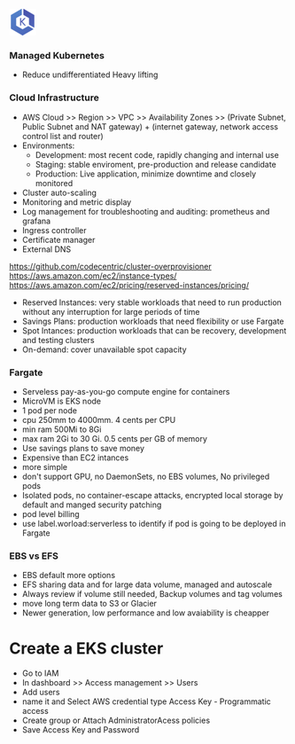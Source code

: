 ![eks.png](img/eks_4848.png)

### Managed Kubernetes
- Reduce undifferentiated Heavy lifting

### Cloud Infrastructure
- AWS Cloud >> Region >> VPC >> Availability Zones >> (Private Subnet, Public Subnet and NAT gateway) + (internet gateway, network access control list and router)
- Environments: 
    - Development: most recent code, rapidly changing and internal use
    - Staging: stable enviroment, pre-production and release candidate
    - Production: Live application, minimize downtime and closely monitored
- Cluster auto-scaling
- Monitoring and metric display
- Log management for troubleshooting and auditing: prometheus and grafana
- Ingress controller
- Certificate manager
- External DNS

https://github.com/codecentric/cluster-overprovisioner
https://aws.amazon.com/ec2/instance-types/
https://aws.amazon.com/ec2/pricing/reserved-instances/pricing/

- Reserved Instances: very stable workloads that need to run production without any interruption for large periods of time
- Savings Plans: production workloads that need flexibility or use Fargate
- Spot Intances: production workloads that can be recovery, development and testing clusters
- On-demand: cover unavailable spot capacity


### Fargate
- Serveless pay-as-you-go compute engine for containers
- MicroVM is EKS node
- 1 pod per node
- cpu 250mm to 4000mm. 4 cents per CPU
- min ram 500Mi to 8Gi
- max ram 2Gi to 30 Gi. 0.5 cents per GB of memory
- Use savings plans to save money
- Expensive than EC2 intances
- more simple
- don't support GPU, no DaemonSets, no EBS volumes, No privileged pods
- Isolated pods, no container-escape attacks, encrypted local storage by default and manged security patching
- pod level billing
- use label.worload:serverless to identify if pod is going to be deployed in Fargate

### EBS vs EFS
- EBS default more options
- EFS sharing data and for large data volume, managed and autoscale
- Always review if volume still needed, Backup volumes and tag volumes
- move long term data to S3 or Glacier
- Newer generation, low performance and low avaiability is cheapper


# Create a EKS cluster
- Go to IAM
- In dashboard >> Access management >> Users
- Add users
- name it and Select AWS credential type Access Key - Programmatic access
- Create group or Attach AdministratorAcess policies
- Save Access Key and Password